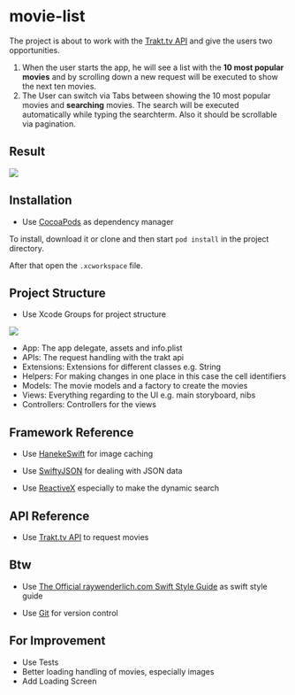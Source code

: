 # movie-list

The project is about to work with the [Trakt.tv API](http://docs.trakt.apiary.io/#) and give the users two opportunities.

1. When the user starts the app, he will see a list with the **10 most popular movies** and by scrolling down a new request will be executed to show the next ten movies.
2. The User can switch via Tabs between showing the 10 most popular movies and **searching** movies. The search will be executed automatically while typing the searchterm. Also it should be scrollable via pagination.

## Result

![](https://media.giphy.com/media/3oz8xVCVe020hc0wEM/giphy.gif)

## Installation

- Use [CocoaPods](https://cocoapods.org/) as dependency manager

To install, download it or clone and then start `pod install` in the project directory.

After that open the `.xcworkspace` file.

## Project Structure

- Use Xcode Groups for project structure

![](http://i.imgur.com/E3ACS1B.png)

- App: The app delegate, assets and info.plist
- APIs: The request handling with the trakt api
- Extensions: Extensions for different classes e.g. String
- Helpers: For making changes in one place in this case the cell identifiers
- Models: The movie models and a factory to create the movies
- Views: Everything regarding to the UI e.g. main storyboard, nibs
- Controllers: Controllers for the views

## Framework Reference

- Use [HanekeSwift](https://github.com/Haneke/HanekeSwift) for image caching

- Use [SwiftyJSON](https://github.com/SwiftyJSON/SwiftyJSON) for dealing with JSON data

- Use [ReactiveX](https://github.com/ReactiveX/RxSwift/tree/rxswift-2.0) especially to make the dynamic search

## API Reference

- Use [Trakt.tv API](http://docs.trakt.apiary.io/#) to request movies

## Btw

- Use [The Official raywenderlich.com Swift Style Guide](https://github.com/raywenderlich/swift-style-guide) as swift style guide

- Use [Git](https://git-scm.com/) for version control

## For Improvement

- Use Tests
- Better loading handling of movies, especially images
- Add Loading Screen